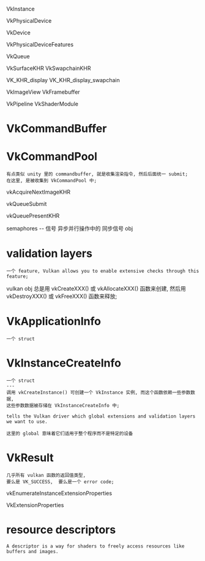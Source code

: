 


VkInstance

VkPhysicalDevice

VkDevice

VkPhysicalDeviceFeatures

VkQueue

VkSurfaceKHR
VkSwapchainKHR

VK_KHR_display
VK_KHR_display_swapchain


VkImageView
VkFramebuffer

VkPipeline
VkShaderModule

# VkCommandBuffer
# VkCommandPool
    有点类似 unity 里的 commandbuffer, 就是收集渲染指令, 然后后面统一 submit;
    在这里, 是被收集到 VkCommandPool 中;


vkAcquireNextImageKHR

vkQueueSubmit

vkQueuePresentKHR

semaphores -- 信号 
    异步并行操作中的 同步信号 obj


# validation layers
    一个 feature, Vulkan allows you to enable extensive checks through this feature;



vulkan obj 总是用 vkCreateXXX() 或 vkAllocateXXX() 函数来创建,
然后用 vkDestroyXXX() 或 vkFreeXXX() 函数来释放;

# VkApplicationInfo
    一个 struct

# VkInstanceCreateInfo
    一个 struct
    ---
    调用 vkCreateInstance() 可创建一个 VkInstance 实例, 而这个函数依赖一些参数数据,
    这些参数数据被存储在 VkInstanceCreateInfo 中;

    tells the Vulkan driver which global extensions and validation layers we want to use.

    这里的 global 意味着它们适用于整个程序而不是特定的设备


# VkResult 
    几乎所有 vulkan 函数的返回值类型, 
    要么是 VK_SUCCESS,  要么是一个 error code;


vkEnumerateInstanceExtensionProperties


VkExtensionProperties


# resource descriptors
    A descriptor is a way for shaders to freely access resources like buffers and images.






























